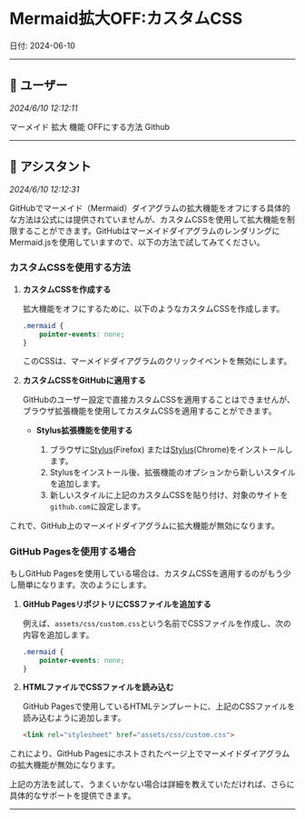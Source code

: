 # Mermaid拡大OFF:カスタムCSS

日付: 2024-06-10

---

## 👤 ユーザー
*2024/6/10 12:12:11*

マーメイド 拡大 機能 OFFにする方法 Github

---

## 🤖 アシスタント
*2024/6/10 12:12:31*

GitHubでマーメイド（Mermaid）ダイアグラムの拡大機能をオフにする具体的な方法は公式には提供されていませんが、カスタムCSSを使用して拡大機能を制限することができます。GitHubはマーメイドダイアグラムのレンダリングにMermaid.jsを使用していますので、以下の方法で試してみてください。

### カスタムCSSを使用する方法

1. **カスタムCSSを作成する**

   拡大機能をオフにするために、以下のようなカスタムCSSを作成します。

   ```css
   .mermaid {
       pointer-events: none;
   }
   ```

   このCSSは、マーメイドダイアグラムのクリックイベントを無効にします。

2. **カスタムCSSをGitHubに適用する**

   GitHubのユーザー設定で直接カスタムCSSを適用することはできませんが、ブラウザ拡張機能を使用してカスタムCSSを適用することができます。

   - **Stylus拡張機能を使用する**

     1. ブラウザに[Stylus](https://addons.mozilla.org/firefox/addon/styl-us/)(Firefox) または[Stylus](https://chrome.google.com/webstore/detail/stylus/clngdbkpkpeebahjckkjfobafhncgmne)(Chrome)をインストールします。
     2. Stylusをインストール後、拡張機能のオプションから新しいスタイルを追加します。
     3. 新しいスタイルに上記のカスタムCSSを貼り付け、対象のサイトを`github.com`に設定します。

これで、GitHub上のマーメイドダイアグラムに拡大機能が無効になります。

### GitHub Pagesを使用する場合

もしGitHub Pagesを使用している場合は、カスタムCSSを適用するのがもう少し簡単になります。次のようにします。

1. **GitHub PagesリポジトリにCSSファイルを追加する**

   例えば、`assets/css/custom.css`という名前でCSSファイルを作成し、次の内容を追加します。

   ```css
   .mermaid {
       pointer-events: none;
   }
   ```

2. **HTMLファイルでCSSファイルを読み込む**

   GitHub Pagesで使用しているHTMLテンプレートに、上記のCSSファイルを読み込むように追加します。

   ```html
   <link rel="stylesheet" href="assets/css/custom.css">
   ```

これにより、GitHub Pagesにホストされたページ上でマーメイドダイアグラムの拡大機能が無効になります。

上記の方法を試して、うまくいかない場合は詳細を教えていただければ、さらに具体的なサポートを提供できます。

---
